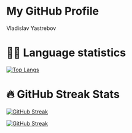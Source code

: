 <html lang="en">
<head>
    <meta charset="UTF-8">
    <meta name="viewport" content="width=device-width, initial-scale=1.0">
    <title>GitHub Profile Header</title>
    <link rel="stylesheet" href="styles.css">
</head>
<body>

<div class="header">
    <h1>My GitHub Profile</h1>
    <p>Vladislav Yastrebov</p>
</div>

<h1>🧑‍💻 Language statistics</h1>

[![Top Langs](https://github-readme-stats.vercel.app/api/top-langs/?username=vyastreb&layout=compact)](https://github.com/vyastreb/github-readme-stats)

<h1>🔥 GitHub Streak Stats</h1>

[![GitHub Streak](https://github-readme-streak-stats.herokuapp.com/?user=vyastreb&theme=dark)](https://git.io/streak-stats)

<a href="https://git.io/streak-stats">
  <img src="https://streak-stats.demolab.com/?user=vyastreb&theme=dark" alt="GitHub Streak">
</a>

</body>
</html>
